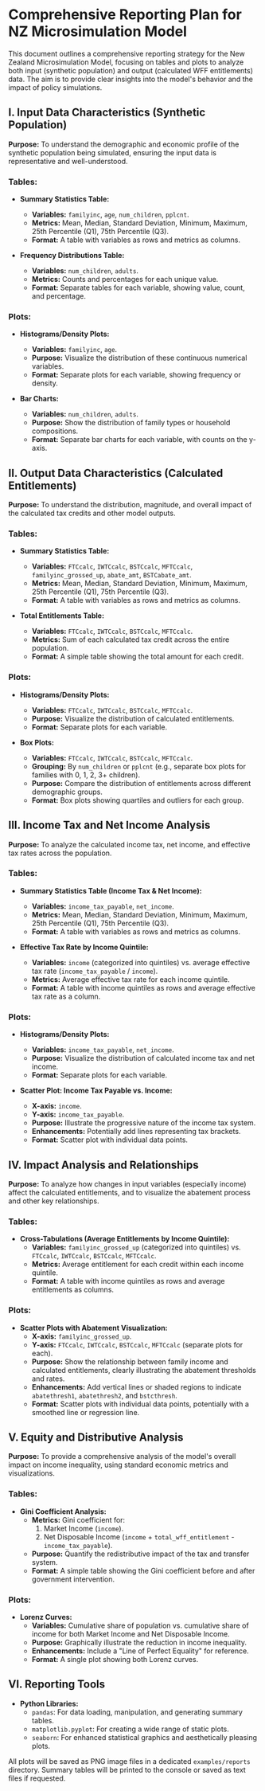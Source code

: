# Comprehensive Reporting Plan for NZ Microsimulation Model

This document outlines a comprehensive reporting strategy for the New Zealand Microsimulation Model, focusing on tables and plots to analyze both input (synthetic population) and output (calculated WFF entitlements) data. The aim is to provide clear insights into the model's behavior and the impact of policy simulations.

## I. Input Data Characteristics (Synthetic Population)

**Purpose:** To understand the demographic and economic profile of the synthetic population being simulated, ensuring the input data is representative and well-understood.

### Tables:

*   **Summary Statistics Table:**
    *   **Variables:** `familyinc`, `age`, `num_children`, `pplcnt`.
    *   **Metrics:** Mean, Median, Standard Deviation, Minimum, Maximum, 25th Percentile (Q1), 75th Percentile (Q3).
    *   **Format:** A table with variables as rows and metrics as columns.

*   **Frequency Distributions Table:**
    *   **Variables:** `num_children`, `adults`.
    *   **Metrics:** Counts and percentages for each unique value.
    *   **Format:** Separate tables for each variable, showing value, count, and percentage.

### Plots:

*   **Histograms/Density Plots:**
    *   **Variables:** `familyinc`, `age`.
    *   **Purpose:** Visualize the distribution of these continuous numerical variables.
    *   **Format:** Separate plots for each variable, showing frequency or density.

*   **Bar Charts:**
    *   **Variables:** `num_children`, `adults`.
    *   **Purpose:** Show the distribution of family types or household compositions.
    *   **Format:** Separate bar charts for each variable, with counts on the y-axis.

## II. Output Data Characteristics (Calculated Entitlements)

**Purpose:** To understand the distribution, magnitude, and overall impact of the calculated tax credits and other model outputs.

### Tables:

*   **Summary Statistics Table:**
    *   **Variables:** `FTCcalc`, `IWTCcalc`, `BSTCcalc`, `MFTCcalc`, `familyinc_grossed_up`, `abate_amt`, `BSTCabate_amt`.
    *   **Metrics:** Mean, Median, Standard Deviation, Minimum, Maximum, 25th Percentile (Q1), 75th Percentile (Q3).
    *   **Format:** A table with variables as rows and metrics as columns.

*   **Total Entitlements Table:**
    *   **Variables:** `FTCcalc`, `IWTCcalc`, `BSTCcalc`, `MFTCcalc`.
    *   **Metrics:** Sum of each calculated tax credit across the entire population.
    *   **Format:** A simple table showing the total amount for each credit.

### Plots:

*   **Histograms/Density Plots:**
    *   **Variables:** `FTCcalc`, `IWTCcalc`, `BSTCcalc`, `MFTCcalc`.
    *   **Purpose:** Visualize the distribution of calculated entitlements.
    *   **Format:** Separate plots for each variable.

*   **Box Plots:**
    *   **Variables:** `FTCcalc`, `IWTCcalc`, `BSTCcalc`, `MFTCcalc`.
    *   **Grouping:** By `num_children` or `pplcnt` (e.g., separate box plots for families with 0, 1, 2, 3+ children).
    *   **Purpose:** Compare the distribution of entitlements across different demographic groups.
    *   **Format:** Box plots showing quartiles and outliers for each group.

## III. Income Tax and Net Income Analysis

**Purpose:** To analyze the calculated income tax, net income, and effective tax rates across the population.

### Tables:

*   **Summary Statistics Table (Income Tax & Net Income):**
    *   **Variables:** `income_tax_payable`, `net_income`.
    *   **Metrics:** Mean, Median, Standard Deviation, Minimum, Maximum, 25th Percentile (Q1), 75th Percentile (Q3).
    *   **Format:** A table with variables as rows and metrics as columns.

*   **Effective Tax Rate by Income Quintile:**
    *   **Variables:** `income` (categorized into quintiles) vs. average effective tax rate (`income_tax_payable` / `income`).
    *   **Metrics:** Average effective tax rate for each income quintile.
    *   **Format:** A table with income quintiles as rows and average effective tax rate as a column.

### Plots:

*   **Histograms/Density Plots:**
    *   **Variables:** `income_tax_payable`, `net_income`.
    *   **Purpose:** Visualize the distribution of calculated income tax and net income.
    *   **Format:** Separate plots for each variable.

*   **Scatter Plot: Income Tax Payable vs. Income:**
    *   **X-axis:** `income`.
    *   **Y-axis:** `income_tax_payable`.
    *   **Purpose:** Illustrate the progressive nature of the income tax system.
    *   **Enhancements:** Potentially add lines representing tax brackets.
    *   **Format:** Scatter plot with individual data points.

## IV. Impact Analysis and Relationships

**Purpose:** To analyze how changes in input variables (especially income) affect the calculated entitlements, and to visualize the abatement process and other key relationships.

### Tables:

*   **Cross-Tabulations (Average Entitlements by Income Quintile):**
    *   **Variables:** `familyinc_grossed_up` (categorized into quintiles) vs. `FTCcalc`, `IWTCcalc`, `BSTCcalc`, `MFTCcalc`.
    *   **Metrics:** Average entitlement for each credit within each income quintile.
    *   **Format:** A table with income quintiles as rows and average entitlements as columns.

### Plots:

*   **Scatter Plots with Abatement Visualization:**
    *   **X-axis:** `familyinc_grossed_up`.
    *   **Y-axis:** `FTCcalc`, `IWTCcalc`, `BSTCcalc`, `MFTCcalc` (separate plots for each).
    *   **Purpose:** Show the relationship between family income and calculated entitlements, clearly illustrating the abatement thresholds and rates.
    *   **Enhancements:** Add vertical lines or shaded regions to indicate `abatethresh1`, `abatethresh2`, and `bstcthresh`.
    *   **Format:** Scatter plots with individual data points, potentially with a smoothed line or regression line.

## V. Equity and Distributive Analysis

**Purpose:** To provide a comprehensive analysis of the model's overall impact on income inequality, using standard economic metrics and visualizations.

### Tables:

*   **Gini Coefficient Analysis:**
    *   **Metrics:** Gini coefficient for:
        1.  Market Income (`income`).
        2.  Net Disposable Income (`income` + `total_wff_entitlement` - `income_tax_payable`).
    *   **Purpose:** Quantify the redistributive impact of the tax and transfer system.
    *   **Format:** A simple table showing the Gini coefficient before and after government intervention.

### Plots:

*   **Lorenz Curves:**
    *   **Variables:** Cumulative share of population vs. cumulative share of income for both Market Income and Net Disposable Income.
    *   **Purpose:** Graphically illustrate the reduction in income inequality.
    *   **Enhancements:** Include a "Line of Perfect Equality" for reference.
    *   **Format:** A single plot showing both Lorenz curves.

## VI. Reporting Tools

*   **Python Libraries:**
    *   `pandas`: For data loading, manipulation, and generating summary tables.
    *   `matplotlib.pyplot`: For creating a wide range of static plots.
    *   `seaborn`: For enhanced statistical graphics and aesthetically pleasing plots.

All plots will be saved as PNG image files in a dedicated `examples/reports` directory. Summary tables will be printed to the console or saved as text files if requested.
